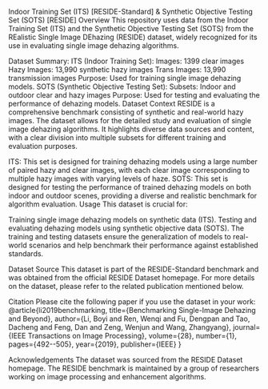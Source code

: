 Indoor Training Set (ITS) [RESIDE-Standard] & Synthetic Objective Testing Set (SOTS) [RESIDE]
Overview
This repository uses data from the Indoor Training Set (ITS) and the Synthetic Objective Testing Set (SOTS) from the REalistic Single Image DEhazing (RESIDE) dataset, widely recognized for its use in evaluating single image dehazing algorithms.

Dataset Summary:
ITS (Indoor Training Set):
Images: 1399 clear images
Hazy Images: 13,990 synthetic hazy images
Trans Images: 13,990 transmission images
Purpose: Used for training single image dehazing models.
SOTS (Synthetic Objective Testing Set):
Subsets: Indoor and outdoor clear and hazy images
Purpose: Used for testing and evaluating the performance of dehazing models.
Dataset Context
RESIDE is a comprehensive benchmark consisting of synthetic and real-world hazy images. The dataset allows for the detailed study and evaluation of single image dehazing algorithms. It highlights diverse data sources and content, with a clear division into multiple subsets for different training and evaluation purposes.

ITS: This set is designed for training dehazing models using a large number of paired hazy and clear images, with each clear image corresponding to multiple hazy images with varying levels of haze.
SOTS: This set is designed for testing the performance of trained dehazing models on both indoor and outdoor scenes, providing a diverse and realistic benchmark for algorithm evaluation.
Usage
This dataset is crucial for:

Training single image dehazing models on synthetic data (ITS).
Testing and evaluating dehazing models using synthetic objective data (SOTS).
The training and testing datasets ensure the generalization of models to real-world scenarios and help benchmark their performance against established standards.

Dataset Source
This dataset is part of the RESIDE-Standard benchmark and was obtained from the official RESIDE Dataset homepage. For more details on the dataset, please refer to the related publication mentioned below.

Citation
Please cite the following paper if you use the dataset in your work:
@article{li2019benchmarking,
  title={Benchmarking Single-Image Dehazing and Beyond},
  author={Li, Boyi and Ren, Wenqi and Fu, Dengpan and Tao, Dacheng and Feng, Dan and Zeng, Wenjun and Wang, Zhangyang},
  journal={IEEE Transactions on Image Processing},
  volume={28},
  number={1},
  pages={492--505},
  year={2019},
  publisher={IEEE}
}

Acknowledgements
The dataset was sourced from the RESIDE Dataset homepage.
The RESIDE benchmark is maintained by a group of researchers working on image processing and enhancement algorithms.